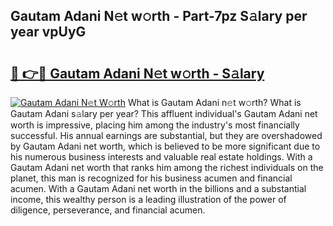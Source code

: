 ## Gautam Adani N𝚎t w𝚘rth - Part-7pz S𝚊lary per year vpUyG

# <h2><a href="http://gc1qnzz.nevu.top/?p=Gautam+Adani">🔗 👉🔴 Gautam Adani N𝚎t w𝚘rth - S𝚊lary</a></h2>

[![Gautam Adani N𝚎t W𝚘rth](https://i.imgur.com/Oavwk0R.jpeg)](http://gc1qnzz.nevu.top/?p=Gautam+Adani)
What is Gautam Adani n𝚎t w𝚘rth? What is Gautam Adani s𝚊lary per year?
This affluent individual's Gautam Adani net worth is impressive, placing him among the industry's most financially successful. His annual earnings are substantial, but they are overshadowed by Gautam Adani net worth, which is believed to be more significant due to his numerous business interests and valuable real estate holdings. With a Gautam Adani net worth that ranks him among the richest individuals on the planet, this man is recognized for his business acumen and financial acumen. With a Gautam Adani net worth in the billions and a substantial income, this wealthy person is a leading illustration of the power of diligence, perseverance, and financial acumen.
